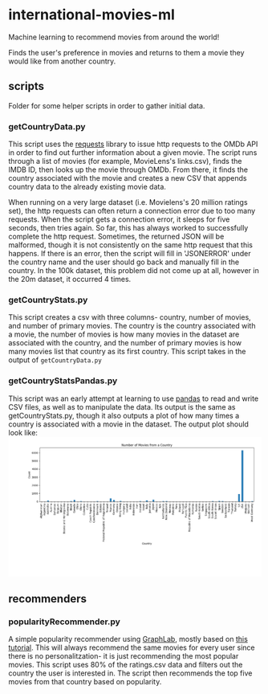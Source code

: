 
# international-movies-ml
Machine learning to recommend movies from around the world!

Finds the user's preference in movies and returns to them a movie they would like from another country.

## scripts
Folder for some helper scripts in order to gather initial data.

### getCountryData.py
This script uses the [requests](http://docs.python-requests.org/en/master/ "requests homepage") library to issue http requests to the OMDb API in order to find out further information about a given movie. The script runs through a list of movies (for example, MovieLens's links.csv), finds the IMDB ID, then looks up the movie through OMDb. From there, it finds the country associated with the movie and creates a new CSV that appends country data to the already existing movie data. 

When running on a very large dataset (i.e. Movielens's 20 million ratings set), the http requests can often return a connection error due to too many requests. When the script gets a connection error, it sleeps for five seconds, then tries again. So far, this has always worked to successfully complete the http request. Sometimes, the returned JSON will be malformed, though it is not consistently on the same http request that this happens. If there is an error, then the script will fill in 'JSONERROR' under the country name and the user should go back and manually fill in the country. In the 100k dataset, this problem did not come up at all, however in the 20m dataset, it occurred 4 times. 

### getCountryStats.py
This script creates a csv with three columns- country, number of movies, and number of primary movies. The country is the country associated with a movie, the number of movies is how many movies in the dataset are associated with the country, and the number of primary movies is how many movies list that country as its first country. This script takes in the output of `getCountryData.py`

### getCountryStatsPandas.py
This script was an early attempt at learning to use [pandas](http://pandas.pydata.org/ "pandas homepage") to read and write CSV files, as well as to manipulate the data. Its output is the same as getCountryStats.py, though it also outputs a plot of how many times a country is associated with a movie in the dataset. The output plot should look like: ![movie country plot](figures/movie_country_data.png "movie country plot")

## recommenders

### popularityRecommender.py
A simple popularity recommender using [GraphLab](https://turi.com/ "graphlab homepage"), mostly based on [this tutorial](https://www.analyticsvidhya.com/blog/2016/06/quick-guide-build-recommendation-engine-python/ "tutorial"). This will always recommend the same movies for every user since there is no personalitzation- it is just recommending the most popular movies. This script uses 80% of the ratings.csv data and filters out the country the user is interested in. The script then recommends the top five movies from that country based on popularity.